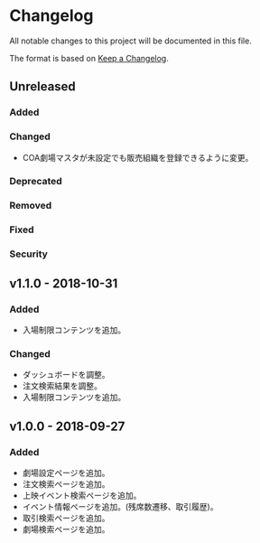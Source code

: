 # Changelog

All notable changes to this project will be documented in this file.

The format is based on [Keep a Changelog](http://keepachangelog.com/).

## Unreleased

### Added

### Changed

- COA劇場マスタが未設定でも販売組織を登録できるように変更。

### Deprecated

### Removed

### Fixed

### Security

## v1.1.0 - 2018-10-31

### Added

- 入場制限コンテンツを追加。

### Changed

- ダッシュボードを調整。
- 注文検索結果を調整。
- 入場制限コンテンツを追加。

## v1.0.0 - 2018-09-27

### Added

- 劇場設定ページを追加。
- 注文検索ページを追加。
- 上映イベント検索ページを追加。
- イベント情報ページを追加。(残席数遷移、取引履歴)。
- 取引検索ページを追加。
- 劇場検索ページを追加。
